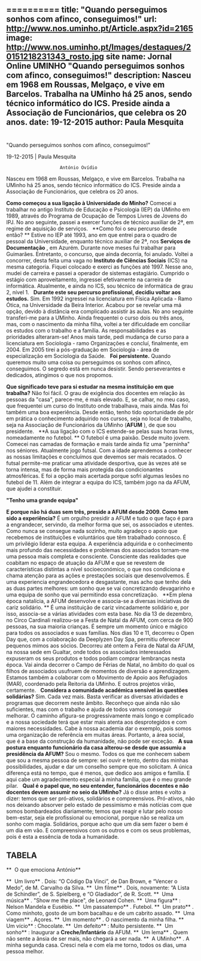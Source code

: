 ==========
 title: "Quando perseguimos sonhos com afinco, conseguimos!"
url: http://www.nos.uminho.pt/Article.aspx?id=2165
image: http://www.nos.uminho.pt/Images/destaques/20151218231343_rosto.jpg
site name: Jornal Online UMINHO "Quando perseguimos sonhos com afinco, conseguimos!"
description: Nasceu em 1968 em Roussas, Melgaço, e vive em Barcelos. Trabalha na UMinho há 25 anos, sendo técnico informático do ICS. Preside ainda a Associação de Funcionários, que celebra os 20 anos.
date: 19-12-2015
author: Paula Mesquita
 --- 
# 

"Quando perseguimos sonhos com afinco, conseguimos!"

19-12-2015 | Paula Mesquita

                        António Ovídio

Nasceu em 1968 em Roussas, Melgaço, e vive em Barcelos. Trabalha na UMinho há 25 anos, sendo técnico informático do ICS. Preside ainda a Associação de Funcionários, que celebra os 20 anos.

**Como começou a sua ligação à Universidade do Minho?** 
Comecei a trabalhar no antigo Instituto de Educação e Psicologia (IEP) da UMinho em 1989, através do Programa de Ocupação de Tempos Livres de Jovens do IPJ. No ano seguinte, passei a exercer funções de técnico auxiliar de 2ª, em regime de aquisição de serviços.
 
**Como foi o seu percurso desde então? ** 
Estive no IEP até 1993, ano em que entrei para o quadro de pessoal da Universidade, enquanto técnico auxiliar de 2ª, nos **Serviços de Documentação** , em Azurém. Durante nove meses fui trabalhar para Guimarães. Entretanto, o concurso, que ainda decorria, foi anulado. Voltei a concorrer, desta feita uma vaga no **Instituto de Ciências Sociais**  (ICS) na mesma categoria. Fiquei colocado e exerci as funções até 1997. Nesse ano, mudei de carreira e passei a operador de sistemas estagiário. Cumprido o estágio com aproveitamento, ingressei efetivamente na carreira de informática. Atualmente, e ainda no ICS, sou técnico de informática de grau 2, nível 1.
 
**Durante este seu percurso profissional, decidiu voltar aos estudos.** 
Sim. Em 1992 ingressei na licenciatura em Física Aplicada - Ramo Ótica, na Universidade da Beira Interior. Acabou por se revelar uma má opção, devido à distância era complicado assistir às aulas. No ano seguinte transferi-me para a UMinho. Ainda frequentei o curso dois ou três anos, mas, com o nascimento da minha filha, voltei a ter dificuldade em conciliar os estudos com o trabalho e a família. As responsabilidades e as prioridades alteraram-se! Anos mais tarde, pedi mudança de curso para a licenciatura em Sociologia - ramo Organizações e concluí, finalmente, em 2004. Em 2005 tirei a pós-graduação em Sociologia - área de especialização em Sociologia da Saúde.
 
**Foi persistente.** 
Quando queremos muito uma coisa ou perseguimos os sonhos com afinco, conseguimos. O segredo está em nunca desistir. Sendo perseverantes e dedicados, atingimos o que nos propomos.

**Que significado teve para si estudar na mesma instituição em que trabalha?** 
Não foi fácil. O grau de exigência dos docentes em relação às pessoas da "casa", parece-me, é mais elevado. E, se calhar, no meu caso, que frequentei um curso do Instituto onde trabalhava, mais ainda. Mas foi também uma boa experiência. Desde então, tenho tido oportunidade de pôr em prática o conhecimento adquirido nos cursos, seja no local de trabalho, seja na Associação de Funcionários da UMinho (**AFUM** ), de que sou presidente.
 
**A sua ligação com o ICS estende-se pelas suas horas livres, nomeadamente no futebol. ** 
O futebol é uma paixão. Desde muito jovem. Comecei nas camadas de formação e mais tarde ainda fiz uma "perninha" nos séniores. Atualmente jogo futsal. Com a idade aprendemos a conhecer as nossas limitações e concluímos que devemos ser mais recatados. O futsal permite-me praticar uma atividade desportiva, que às vezes até se torna intensa, mas de forma mais protegida das condicionantes atmosféricas. E foi a opção mais acertada porque sofri algumas lesões no futebol de 11. Além de integrar a equipa do ICS, também jogo na da AFUM, que ajudei a constituir.
 

**"Tenho uma grande equipa"** 

**E porque não há duas sem três, preside a AFUM desde 2009. Como tem sido a experiência?** 
É um orgulho presidir a AFUM e tudo o que faço é para a engrandecer, servindo, da melhor forma que sei, os associados e utentes. Como nunca se consegue nada sozinho, muito agradeço o apoio que recebemos de instituições e voluntários que têm trabalhado connosco. É um privilégio liderar esta equipa. A experiência adquirida e o conhecimento mais profundo das necessidades e problemas dos associados tornam-me uma pessoa mais completa e consciente. Consciente das realidades que coabitam no espaço de atuação da AFUM e que se revestem de características distintas a nível socioeconómico, o que nos condiciona e chama atenção para as ações e prestações sociais que desenvolvemos. É uma experiencia engrandecedora e desgastante, mas acho que tenho dela as duas partes melhores: um sonho que se vai concretizando devagarinho e uma equipa de sonho que vai permitindo essa concretização.
 
**Em plena época natalícia, a AFUM desenvolve e associa-se a diversas iniciativas de cariz solidário. ** 
É uma instituição de cariz vincadamente solidário e, por isso, associa-se a várias atividades com esta base. No dia 13 de dezembro, no Circo Cardinali realizou-se a Festa de Natal da AFUM, com cerca de 900 pessoas, na sua maioria crianças. É sempre um momento único e mágico para todos os associados e suas famílias. Nos dias 10 e 11, decorreu o Open Day que, com a colaboração da Deeplyzen Day Spa, permitiu oferecer pequenos mimos aos sócios. Decorreu até ontem a Feira de Natal da AFUM, na nossa sede em Gualtar, onde todos os associados interessados expuseram os seus produtos e todos podiam comprar lembranças nesta época. Vai ainda decorrer o Campo de Férias de Natal, no âmbito do qual os filhos de associados usufruem de momentos de diversão e aprendizagem. Estamos também a colaborar com o Movimento de Apoio aos Refugiados (MAR), coordenado pela Reitoria da UMinho. E outros projetos virão, certamente.
 
**Considera a comunidade académica sensível às questões solidárias?** 
Sim. Cada vez mais. Basta verificar as diversas atividades e programas que decorrem neste âmbito. Reconheço que ainda não são suficientes, mas com o trabalho e ajuda de todos vamos conseguir melhorar. O caminho afigura-se progressivamente mais longo e complicado e a nossa sociedade terá que estar mais atenta aos desprotegidos e com maiores necessidades. Cabe à nossa academia dar o exemplo, pois somos uma organização de referência em muitas áreas. Portanto, a área social, que é a base da construção da humanidade, não pode ser exceção.
 
**A sua postura enquanto funcionário da casa alterou-se desde que assumiu a presidência da AFUM?** 
Sou o mesmo. Todos os que me conhecem sabem que sou a mesma pessoa de sempre: sei ouvir e tento, dentro das minhas possibilidades, ajudar e dar um conselho sempre que mo solicitam. A única diferença está no tempo, que é menos, que dedico aos amigos e família. E aqui cabe um agradecimento especial à minha família, que é o meu grande pilar.
 
**Qual é o papel que, no seu entender, funcionários docentes e não docentes devem assumir no seio da UMinho?** 
Já o disse antes e volto a dizer: temos que ser pró-ativos, solidários e compreensivos. Pró-ativos, não nos deixando absorver pelo estado de pessimismo e más notícias com que somos bombardeados diariamente; temos que reagir e lutar pelo nosso bem-estar, seja ele profissional ou emocional, porque não se realiza um sonho com magia. Solidários, porque acho que um dia sem fazer o bem é um dia em vão. E compreensivos com os outros e com os seus problemas, pois é esta a essência de toda a humanidade.

## TABELA

**  O que emociona António** 

**  Um livro** . Dois: “O Código Da Vinci”, de Dan Brown, e “Vencer o Medo”, de M. Carvalho da Silva.
**  Um filme** . Dois, novamente: “A Lista de Schindler”, de S. Spielberg, e “O Gladiador”, de R. Scott.
**  Uma música** . "Show me the place", de Leonard Cohen.
**  Uma figura** : Nelson Mandela e Eusébio.
**  Um passatempo** . Futebol.
**  Um prato** . Como minhoto, gosto de um bom bacalhau e de um cabrito assado.
**  Uma viagem** . Açores.
**  Um momento** . O nascimento da minha filha.
**  Um vício** : Chocolate.
**  Um defeito** : Muito persistente.
**  Um sonho** : Inaugurar a **Creche/Infantário**  da AFUM.
**  Um lema** . Quem não sente a ânsia de ser mais, não chegará a ser nada.
**  A UMinho** . A minha segunda casa. Cresci nela e com ela me torno, todos os dias, uma pessoa melhor.
				 


